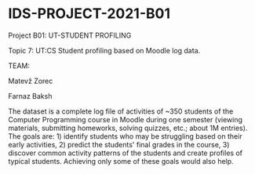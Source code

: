 # IDS-PROJECT-2021-B01
Project B01: UT-STUDENT PROFILING

Topic 7: UT:CS Student profiling based on Moodle log data. 


TEAM:

Matevž Zorec

Farnaz Baksh


The dataset is a complete log file of activities of ~350 students of the Computer Programming course in Moodle during one semester (viewing materials, submitting homeworks, solving quizzes, etc.; about 1M entries). The goals are: 1) identify students who may be struggling based on their early activities, 2) predict the students' final grades in the course, 3) discover common activity patterns of the students and create profiles of typical students. Achieving only some of these goals would also help.

